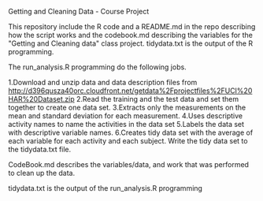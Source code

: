 Getting and Cleaning Data - Course Project

This repository include the R code and a README.md in the repo describing how the script works and 
the codebook.md describing the variables for the "Getting and Cleaning data" class project. tidydata.txt 
is the output of the R programming.
 
The run_analysis.R programming do the following jobs.

1.Download and unzip data and data description files from 
  http://d396qusza40orc.cloudfront.net/getdata%2Fprojectfiles%2FUCI%20HAR%20Dataset.zip 
2.Read the training and the test data and set them together to create one data set.
3.Extracts only the measurements on the mean and standard deviation for each measurement. 
4.Uses descriptive activity names to name the activities in the data set
5.Labels the data set with descriptive variable names. 
6.Creates tidy data set with the average of each variable for each activity and each subject. Write
  the tidy data set to the tidydata.txt file.

CodeBook.md  describes the variables/data, and work that was performed to clean up the data.


tidydata.txt is the output of the run_analysis.R programming

